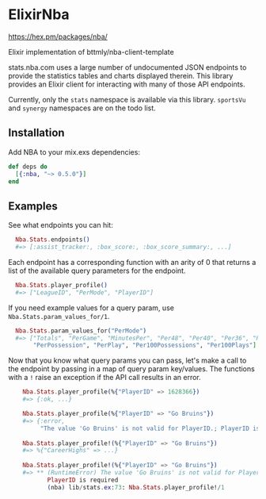 # ElixirNba
  https://hex.pm/packages/nba/


  Elixir implementation of bttmly/nba-client-template

  stats.nba.com uses a large number of undocumented JSON endpoints
  to provide the statistics tables and charts displayed therein.
  This library provides an Elixir client for interacting with many
  of those API endpoints.

  Currently, only the `stats` namespace is available via this library.
  `sportsVu` and `synergy` namespaces are on the todo list.

  ## Installation

  Add NBA to your mix.exs dependencies:

  ```elixir
  def deps do
    [{:nba, "~> 0.5.0"}]
  end
  ```

  ## Examples
  See what endpoints you can hit:

  ```elixir
    Nba.Stats.endpoints()
    #=> [:assist_tracker:, :box_score:, :box_score_summary:, ...]
  ```

  Each endpoint has a corresponding function with an arity of 0 that
  returns a list of the available query parameters for the endpoint.

  ```elixir
    Nba.Stats.player_profile()
    #=> ["LeagueID", "PerMode", "PlayerID"]
  ```
  If you need example values for a query param, use `Nba.Stats.param_values_for/1`.

  ```elixir
    Nba.Stats.param_values_for("PerMode")
    #=> ["Totals", "PerGame", "MinutesPer", "Per48", "Per40", "Per36", "PerMinute",
         "PerPossession", "PerPlay", "Per100Possessions", "Per100Plays"]
  ```
      
  Now that you know what query params you can pass, let's make
  a call to the endpoint by passing in a map of query param
  key/values. The functions with a `!` raise an exception if the 
  API call results in an error. 
    
  ```elixir
      Nba.Stats.player_profile(%{"PlayerID" => 1628366})
      #=> {:ok, ...}

      Nba.Stats.player_profile(%{"PlayerID" => "Go Bruins"})
      #=> {:error, 
           "The value 'Go Bruins' is not valid for PlayerID.; PlayerID is required"}
      
      Nba.Stats.player_profile!(%{"PlayerID" => "Go Bruins"})
      #=> %{"CareerHighs" => ...}
      
      Nba.Stats.player_profile!(%{"PlayerID" => "Go Bruins"})
      #=> ** (RuntimeError) The value 'Go Bruins' is not valid for PlayerID.; 
             PlayerID is required
             (nba) lib/stats.ex:73: Nba.Stats.player_profile!/1
  ```
